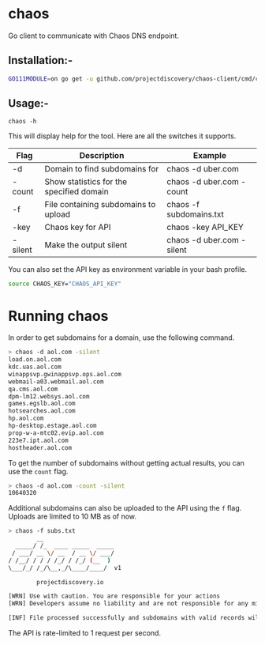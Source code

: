 # chaos

Go client to communicate with Chaos DNS endpoint. 

## Installation:- 

```bash
GO111MODULE=on go get -u github.com/projectdiscovery/chaos-client/cmd/chaos
```

## Usage:- 

```
chaos -h
```

This will display help for the tool. Here are all the switches it supports.

| Flag    | Description                              | Example                   |
|---------|------------------------------------------|---------------------------|
| -d      | Domain to find subdomains for            | chaos -d uber.com         |
| -count  | Show statistics for the specified domain | chaos -d uber.com -count  |
| -f      | File containing subdomains to upload     | chaos -f subdomains.txt   |
| -key    | Chaos key for API                        | chaos -key API_KEY        |
| -silent | Make the output silent                   | chaos -d uber.com -silent |

You can also set the API key as environment variable in your bash profile. 

```bash
source CHAOS_KEY="CHAOS_API_KEY"
```

# Running chaos

In order to get subdomains for a domain, use the following command.

```bash
> chaos -d aol.com -silent 
load.on.aol.com
kdc.uas.aol.com
winappsvp.gwinappsvp.ops.aol.com
webmail-a03.webmail.aol.com
qa.cms.aol.com
dpm-lm12.websys.aol.com
games.egslb.aol.com
hotsearches.aol.com
hp.aol.com
hp-desktop.estage.aol.com
prop-w-a-mtc02.evip.aol.com
223e7.ipt.aol.com
hostheader.aol.com
```

To get the number of subdomains without getting actual results, you can use the `count` flag.

```bash
> chaos -d aol.com -count -silent 
10640320
```

Additional subdomains can also be uploaded to the API using the `f` flag. Uploads are limited to 10 MB as of now.

```bash
> chaos -f subs.txt
        __                    
  _____/ /_  ____ _____  _____
 / ___/ __ \/ __  / __ \/ ___/
/ /__/ / / / /_/ / /_/ (__  ) 
\___/_/ /_/\__,_/\____/____/  v1

		projectdiscovery.io

[WRN] Use with caution. You are responsible for your actions
[WRN] Developers assume no liability and are not responsible for any misuse or damage.

[INF] File processed successfully and subdomains with valid records will be updated to chaos dataset.
```

The API is rate-limited to 1 request per second.